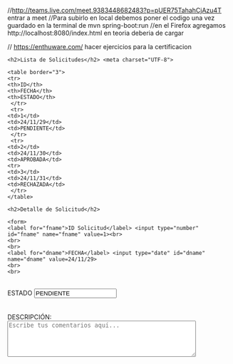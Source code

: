 //http://teams.live.com/meet.9383448682483?p=pUER75TahahCjAzu4T entrar a meet 
//Para subirlo en local debemos poner el codigo una vez guardado en la terminal de mvn spring-boot:run
//en el Firefox agregamos http://localhost:8080/index.html en teoria deberia de cargar

// https://enthuware.com/ hacer ejercicios para la certificacion

<!DOCTYPE html>
<html lang="es">
<head>
    <meta charset="UTF-8">
         <title>Maestro detalle de Solicitud</title>
</head>     
<body>

    <h2>Lista de Solicitudes</h2> <meta charset="UTF-8">

    <table border="3">
    <tr>
    <th>ID</th>
    <th>FECHA</th>
    <th>ESTADO</th>
     </tr>
     <tr>
    <td>1</td>
    <td>24/11/29</td>
    <td>PENDIENTE</td>
     </tr>
     <tr>
    <td>2</td>
    <td>24/11/30</td>
    <td>APROBADA</td>
    <tr>
    <td>3</td>
    <td>24/11/31</td>
    <td>RECHAZADA</td>
     </tr>
    </table>

    <h2>Detalle de Solicitud</h2>

    <form>
    <label for="fname">ID Solicitud</label> <input type="number" id="fname" name="fname" value=1><br>
    <br>
    <br>
    <label for="dname">FECHA</label> <input type="date" id="dname" name="dname" value=24/11/29>
    <br>
    <br>
   </br>
   <label for="dname">ESTADO</label> <input type="text" id="dname" name="dname" value=PENDIENTE>
   <br>
   <br>
  </br>
    <label for="comentarios">DESCRIPCIÓN:</label>
    <textarea id="comentarios" name="comentarios" rows="5" cols="50" placeholder="Escribe tus comentarios aquí..."></textarea>
    <br>
    </form>
  </body>
  </html>
